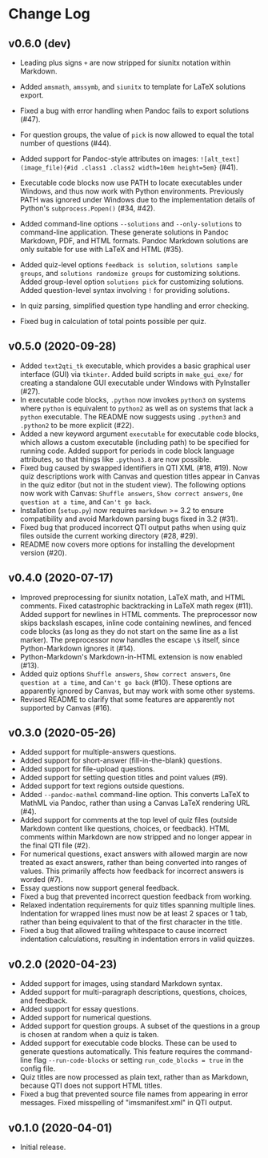 # Change Log


## v0.6.0 (dev)

* Leading plus signs `+` are now stripped for siunitx notation within
  Markdown.

* Added `amsmath`, `amssymb`, and `siunitx` to template for LaTeX solutions
  export.

* Fixed a bug with error handling when Pandoc fails to export solutions (#47).

* For question groups, the value of `pick` is now allowed to equal the total
  number of questions (#44).

* Added support for Pandoc-style attributes on images:
  `![alt_text](image_file){#id .class1 .class2 width=10em height=5em}` (#41).

* Executable code blocks now use PATH to locate executables under Windows, and
  thus now work with Python environments.  Previously PATH was ignored under
  Windows due to the implementation details of Python's `subprocess.Popen()`
  (#34, #42).

* Added command-line options `--solutions` and `--only-solutions` to
  command-line application.  These generate solutions in Pandoc Markdown,
  PDF, and HTML formats.  Pandoc Markdown solutions are only suitable for
  use with LaTeX and HTML (#35).

* Added quiz-level options `feedback is solution`, `solutions sample groups`,
  and `solutions randomize groups` for customizing solutions.  Added
  group-level option `solutions pick` for customizing solutions.  Added
  question-level syntax involving `!` for providing solutions.

* In quiz parsing, simplified question type handling and error checking.

* Fixed bug in calculation of total points possible per quiz.



## v0.5.0 (2020-09-28)

* Added `text2qti_tk` executable, which provides a basic graphical user
  interface (GUI) via `tkinter`.  Added build scripts in `make_gui_exe/` for
  creating a standalone GUI executable under Windows with PyInstaller (#27).
* In executable code blocks, `.python` now invokes `python3` on systems where
  `python` is equivalent to `python2` as well as on systems that lack a
  `python` executable.  The README now suggests using `.python3` and
  `.python2` to be more explicit (#22).
* Added a new keyword argument `executable` for executable code blocks, which
  allows a custom executable (including path) to be specified for running
  code.  Added support for periods in code block language attributes, so that
  things like `.python3.8` are now possible.
* Fixed bug caused by swapped identifiers in QTI XML (#18, #19).  Now quiz
  descriptions work with Canvas and question titles appear in Canvas in the
  quiz editor (but not in the student view).   The following options now work
  with Canvas:  `Shuffle answers`, `Show correct answers`,
  `One question at a time`, and `Can't go back`.
* Installation (`setup.py`) now requires `markdown` >= 3.2 to ensure
  compatibility and avoid Markdown parsing bugs fixed in 3.2 (#31).
* Fixed bug that produced incorrect QTI output paths when using quiz files
  outside the current working directory (#28, #29).
* README now covers more options for installing the development version (#20).



## v0.4.0 (2020-07-17)

* Improved preprocessing for siunitx notation, LaTeX math, and HTML comments.
  Fixed catastrophic backtracking in LaTeX math regex (#11).  Added support
  for newlines in HTML comments.  The preprocessor now skips backslash
  escapes, inline code containing newlines, and fenced code blocks (as long as
  they do not start on the same line as a list marker).  The preprocessor now
  handles the escape `\$` itself, since Python-Markdown ignores it (#14).
* Python-Markdown's Markdown-in-HTML extension is now enabled (#13).
* Added quiz options `Shuffle answers`, `Show correct answers`,
  `One question at a time`, and `Can't go back` (#10).  These options are
  apparently ignored by Canvas, but may work with some other systems.
* Revised README to clarify that some features are apparently not supported
  by Canvas (#16).



## v0.3.0 (2020-05-26)

* Added support for multiple-answers questions.
* Added support for short-answer (fill-in-the-blank) questions.
* Added support for file-upload questions.
* Added support for setting question titles and point values (#9).
* Added support for text regions outside questions.
* Added `--pandoc-mathml` command-line option.  This converts LaTeX to MathML
  via Pandoc, rather than using a Canvas LaTeX rendering URL (#4).
* Added support for comments at the top level of quiz files (outside Markdown
  content like questions, choices, or feedback).  HTML comments within
  Markdown are now stripped and no longer appear in the final QTI file (#2).
* For numerical questions, exact answers with allowed margin are now treated
  as exact answers, rather than being converted into ranges of values.  This
  primarily affects how feedback for incorrect answers is worded (#7).
* Essay questions now support general feedback.
* Fixed a bug that prevented incorrect question feedback from working.
* Relaxed indentation requirements for quiz titles spanning multiple lines.
  Indentation for wrapped lines must now be at least 2 spaces or 1 tab, rather
  than being equivalent to that of the first character in the title.
* Fixed a bug that allowed trailing whitespace to cause incorrect indentation
  calculations, resulting in indentation errors in valid quizzes.



## v0.2.0 (2020-04-23)

* Added support for images, using standard Markdown syntax.
* Added support for multi-paragraph descriptions, questions, choices, and
  feedback.
* Added support for essay questions.
* Added support for numerical questions.
* Added support for question groups.  A subset of the questions in a group is
  chosen at random when a quiz is taken.
* Added support for executable code blocks.  These can be used to generate
  questions automatically.  This feature requires the command-line flag
  `--run-code-blocks` or setting `run_code_blocks = true` in the config
  file.
* Quiz titles are now processed as plain text, rather than as Markdown,
  because QTI does not support HTML titles.
* Fixed a bug that prevented source file names from appearing in error
  messages.  Fixed misspelling of "imsmanifest.xml" in QTI output.



## v0.1.0 (2020-04-01)

* Initial release.
